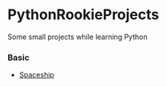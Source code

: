 # PythonRookieProjects

 Some small projects while learning Python

 ### Basic

 - [Spaceship](Spaceship/)
